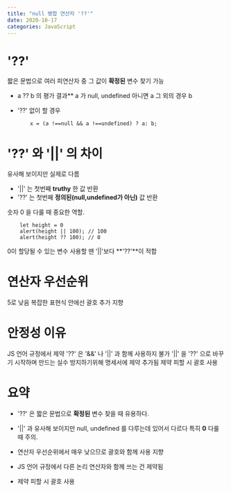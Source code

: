 ```yaml
---
title: "null 병합 연산자 '??'"
date: 2020-10-17
categories: JavaScript
---
```


# '??'

짧은 문법으로 여러 피연산자 중 그 값이 **확정된** 변수 찾기 가능

- a ?? b 의 평가 결과\*\*
  a 가 null, undefined 아니면 a
  그 외의 경우 b

- '??' 없이 할 경우

  ```
      x = (a !==null && a !==undefined) ? a: b;
  ```

# '??' 와 '||' 의 차이

유사해 보이지만 실제로 다름

- '||' 는 첫번째 **truthy** 한 값 반환
- '??' 는 첫번째 **정의된(null,undefined가 아닌)** 값 반환

숫자 0 을 다룰 때 중요한 역할.

```
    let height = 0
    alert(height || 100); // 100
    alert(height ?? 100); // 0
```

0이 할당될 수 있는 변수 사용할 땐 '||'보다 **'??'**이 적합

# 연산자 우선순위

5로 낮음
복잡한 표현식 안에선 괄호 추가 지향

# 안정성 이유

JS 언어 규정에서 제약
'??' 은 '&&' 나 '||' 과 함께 사용하지 불가
'||' 을 '??' 으로 바꾸기 시작하며 만드는 실수 방지하기위해 명세서에 제약 추가됨
제약 피할 시 괄호 사용

# 요약

- '??' 은 짧은 문법으로 **확정된** 변수 찾을 때 유용하다.

- '||' 과 유사해 보이지만 null, undefined 를 다루는데 있어서 다르다 특히 **0** 다룰 때 주의.

- 연산자 우선순위에서 매우 낮으므로 괄호와 함께 사용 지향

- JS 언어 규정에서 다른 논리 연산자와 함께 쓰는 건 제약됨

- 제약 피할 시 괄호 사용
